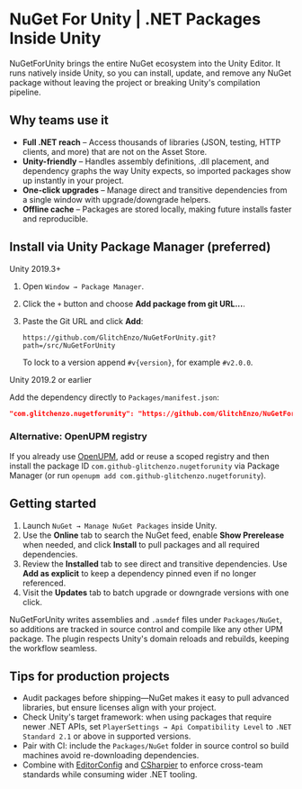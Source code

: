 # NuGet For Unity | .NET Packages Inside Unity

NuGetForUnity brings the entire NuGet ecosystem into the Unity Editor. It runs natively inside
Unity, so you can install, update, and remove any NuGet package without leaving the project or
breaking Unity's compilation pipeline.

## Why teams use it

- **Full .NET reach** – Access thousands of libraries (JSON, testing, HTTP clients, and more) that
  are not on the Asset Store.
- **Unity-friendly** – Handles assembly definitions, .dll placement, and dependency graphs the way
  Unity expects, so imported packages show up instantly in your project.
- **One-click upgrades** – Manage direct and transitive dependencies from a single window with
  upgrade/downgrade helpers.
- **Offline cache** – Packages are stored locally, making future installs faster and reproducible.

## Install via Unity Package Manager (preferred)

Unity 2019.3+

1. Open `Window → Package Manager`.
2. Click the `+` button and choose **Add package from git URL...**.
3. Paste the Git URL and click **Add**:

   ```
   https://github.com/GlitchEnzo/NuGetForUnity.git?path=/src/NuGetForUnity
   ```

   To lock to a version append `#v{version}`, for example `#v2.0.0`.

Unity 2019.2 or earlier

Add the dependency directly to `Packages/manifest.json`:

```json
"com.glitchenzo.nugetforunity": "https://github.com/GlitchEnzo/NuGetForUnity.git?path=/src/NuGetForUnity"
```

### Alternative: OpenUPM registry

If you already use [OpenUPM](https://openupm.com/packages/com.github-glitchenzo.nugetforunity/), add
or reuse a scoped registry and then install the package ID `com.github-glitchenzo.nugetforunity` via
Package Manager (or run `openupm add com.github-glitchenzo.nugetforunity`).

## Getting started

1. Launch `NuGet → Manage NuGet Packages` inside Unity.
2. Use the **Online** tab to search the NuGet feed, enable **Show Prerelease** when needed, and
   click **Install** to pull packages and all required dependencies.
3. Review the **Installed** tab to see direct and transitive dependencies. Use **Add as explicit**
   to keep a dependency pinned even if no longer referenced.
4. Visit the **Updates** tab to batch upgrade or downgrade versions with one click.

NuGetForUnity writes assemblies and `.asmdef` files under `Packages/NuGet`, so additions are tracked
in source control and compile like any other UPM package. The plugin respects Unity's domain reloads
and rebuilds, keeping the workflow seamless.

## Tips for production projects

- Audit packages before shipping—NuGet makes it easy to pull advanced libraries, but ensure licenses
  align with your project.
- Check Unity's target framework: when using packages that require newer .NET APIs, set
  `PlayerSettings → Api Compatibility Level` to `.NET Standard 2.1` or above in supported versions.
- Pair with CI: include the `Packages/NuGet` folder in source control so build machines avoid
  re-downloading dependencies.
- Combine with [EditorConfig](./02-editorconfig.md) and [CSharpier](./01-csharpier.md) to enforce
  cross-team standards while consuming wider .NET tooling.
